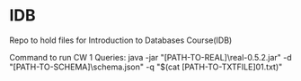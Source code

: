 # IDB
Repo to hold files for Introduction to Databases Course(IDB)

Command to run CW 1 Queries: java -jar "[PATH-TO-REAL]\real-0.5.2.jar" -d "[PATH-TO-SCHEMA]\schema.json" -q "$(cat [PATH-TO-TXTFILE]01.txt)"
